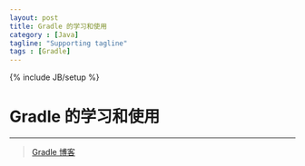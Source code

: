 ```yaml
---
layout: post
title: Gradle 的学习和使用
category : [Java]
tagline: "Supporting tagline"
tags : [Gradle]
---
```

{% include JB/setup %}
# Gradle 的学习和使用
---

> [Gradle 博客](https://www.cnblogs.com/davenkin/tag/gradle/)

<!--break-->